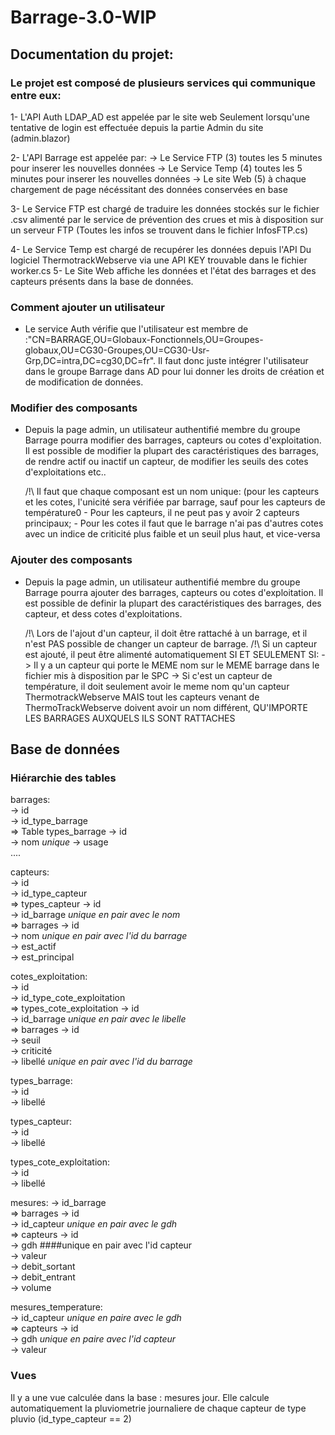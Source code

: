 # Barrage-3.0-WIP

 ## Documentation du projet:

### Le projet est composé de plusieurs services qui communique entre eux:

  1- L'API Auth LDAP_AD est appelée par le site web Seulement lorsqu'une tentative de login est effectuée depuis la partie Admin du site (admin.blazor)
  
  2- L'API Barrage est appelée par:
    -> Le Service FTP (3) toutes les 5 minutes pour inserer les nouvelles données
    -> Le Service Temp (4) toutes les 5 minutes pour inserer les nouvelles données
    -> Le site Web (5) à chaque chargement de page nécéssitant des données conservées en base
    
 3- Le Service FTP est chargé de traduire les données stockés sur le fichier .csv alimenté par le service de prévention des crues et mis à disposition sur
    un serveur FTP (Toutes les infos se trouvent dans le fichier InfosFTP.cs)
    
 4- Le Service Temp est chargé de recupérer les données depuis l'API Du logiciel ThermotrackWebserve via une API KEY trouvable dans le fichier worker.cs
 5- Le Site Web affiche les données et l'état des barrages et des capteurs présents dans la base de données.
 
### Comment ajouter un utilisateur

  - Le service Auth vérifie que l'utilisateur est membre de :"CN=BARRAGE,OU=Globaux-Fonctionnels,OU=Groupes-globaux,OU=CG30-Groupes,OU=CG30-Usr-Grp,DC=intra,DC=cg30,DC=fr".
    Il faut donc juste intégrer l'utilisateur dans le groupe Barrage dans AD pour lui donner les droits de création et de modification de données.
    
### Modifier des composants

  - Depuis la page admin, un utilisateur authentifié membre du groupe Barrage pourra modifier des barrages, capteurs ou cotes d'exploitation.
    Il est possible de modifier la plupart des caractéristiques des barrages, de rendre actif ou inactif un capteur, de modifier les seuils des cotes d'exploitations etc..
    
    /!\ Il faut que chaque composant est un nom unique: (pour les capteurs et les cotes, l'unicité sera vérifiée par barrage, sauf pour les capteurs de température0
        - Pour les capteurs, il ne peut pas y avoir 2 capteurs principaux;
        - Pour les cotes il faut que le barrage n'ai pas d'autres cotes avec un indice de criticité plus faible et un seuil plus haut, et vice-versa
        
### Ajouter des composants

  - Depuis la page admin, un utilisateur authentifié membre du groupe Barrage pourra ajouter des barrages, capteurs ou cotes d'exploitation.
    Il est possible de definir la plupart des caractéristiques des barrages, des capteur, et dess cotes d'exploitations.
    
    /!\ Lors de l'ajout d'un capteur, il doit être rattaché à un barrage, et il n'est PAS possible de changer un capteur de barrage.
    /!\ Si un capteur est ajouté, il peut être alimenté automatiquement SI ET SEULEMENT SI:
        -> Il y a un capteur qui porte le MEME nom sur le MEME barrage dans le fichier mis à disposition par le SPC
        -> Si c'est un capteur de température, il doit seulement avoir le meme nom qu'un capteur ThermotrackWebserve
           MAIS tout les capteurs venant de ThermoTrackWebserve doivent avoir un nom différent, QU'IMPORTE LES BARRAGES AUXQUELS ILS SONT RATTACHES
    
    
## Base de données

### Hiérarchie des tables

  barrages:  
        -> id  
        -> id_type_barrage  
          => Table types_barrage -> id  
        -> nom *unique*
        -> usage  
        ....  
        
 capteurs:  
        -> id  
        -> id_type_capteur  
          => types_capteur -> id  
        -> id_barrage *unique en pair avec le nom*  
          => barrages -> id  
        -> nom *unique en pair avec l'id du barrage*  
        -> est_actif  
        -> est_principal  
        
  cotes_exploitation:  
        -> id  
        -> id_type_cote_exploitation  
          => types_cote_exploitation -> id  
        -> id_barrage *unique en pair avec le libelle*  
          => barrages -> id  
        -> seuil  
        -> criticité  
        -> libellé *unique en pair avec l'id du barrage*  
        
   types_barrage:  
        -> id  
        -> libellé  
        
   types_capteur:  
        -> id  
        -> libellé  
        
   types_cote_exploitation:  
        -> id  
        -> libellé  
        
   mesures:
        -> id_barrage  
          => barrages -> id  
        -> id_capteur *unique en pair avec le gdh*  
          => capteurs -> id  
        -> gdh ####unique en pair avec l'id capteur  
        -> valeur  
        -> debit_sortant  
        -> debit_entrant  
        -> volume  
        
   mesures_temperature:  
        -> id_capteur *unique en paire avec le gdh*  
          => capteurs -> id  
        -> gdh *unique en paire avec l'id capteur*  
        -> valeur  
        
        
 ### Vues
 
   Il y a une vue calculée dans la base : mesures jour.
    Elle calcule automatiquement la pluviometrie journaliere de chaque capteur de type pluvio (id_type_capteur == 2)
